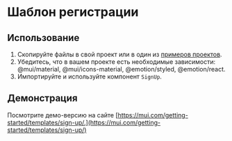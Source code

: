 

# Шаблон регистрации <meta data-oversett="" data-original-text="Sign-up template">

## Использование <meta data-oversett="" data-original-text="Usage">

1.  Скопируйте файлы в свой проект или в один из [примеров проектов](https://github.com/mui/material-ui/tree/master/examples).
2.  Убедитесь, что в вашем проекте есть необходимые зависимости: @mui/material, @mui/icons-material, @emotion/styled, @emotion/react.
3.  Импортируйте и используйте компонент `SignUp`.

## Демонстрация <meta data-oversett="" data-original-text="Demo">

Посмотрите демо-версию на сайте [https://mui.com/getting-started/templates/sign-up/.](https://mui.com/getting-started/templates/sign-up/)
